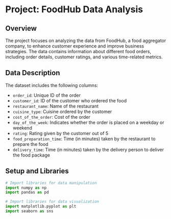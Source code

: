 # Project: FoodHub Data Analysis

## Overview

The project focuses on analyzing the data from FoodHub, a food aggregator company, to enhance customer experience and improve business strategies. The data contains information about different food orders, including order details, customer ratings, and various time-related metrics.

## Data Description

The dataset includes the following columns:

- `order_id`: Unique ID of the order
- `customer_id`: ID of the customer who ordered the food
- `restaurant_name`: Name of the restaurant
- `cuisine_type`: Cuisine ordered by the customer
- `cost_of_the_order`: Cost of the order
- `day_of_the_week`: Indicates whether the order is placed on a weekday or weekend
- `rating`: Rating given by the customer out of 5
- `food_preparation_time`: Time (in minutes) taken by the restaurant to prepare the food
- `delivery_time`: Time (in minutes) taken by the delivery person to deliver the food package

## Setup and Libraries

```python
# Import libraries for data manipulation
import numpy as np
import pandas as pd

# Import libraries for data visualization
import matplotlib.pyplot as plt
import seaborn as sns
